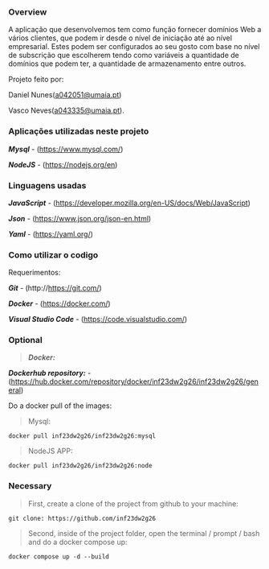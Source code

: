 ### Overview

A aplicação que desenvolvemos tem como função fornecer domínios Web a vários clientes, que podem ir desde o nível de iniciação até ao nível empresarial. Estes podem ser configurados ao seu gosto com base no nível de subscrição que escolherem tendo como variáveis a quantidade de domínios que podem ter, a quantidade de armazenamento entre outros.

Projeto feito por:

Daniel Nunes(a042051@umaia.pt)

Vasco Neves(a043335@umaia.pt).

### Aplicações utilizadas neste projeto

***Mysql*** - (https://www.mysql.com/)

***NodeJS*** - (https://nodejs.org/en)

### Linguagens usadas

***JavaScript*** - (https://developer.mozilla.org/en-US/docs/Web/JavaScript)

***Json*** - (https://www.json.org/json-en.html)

***Yaml*** - (https://yaml.org/)

### Como utilizar o codigo

Requerimentos:

***Git*** - (http://https://git.com/)

***Docker*** - (https://docker.com/)

***Visual Studio Code*** - (https://code.visualstudio.com/)

### **Optional**

> ***Docker:***

***Dockerhub repository:*** - (https://hub.docker.com/repository/docker/inf23dw2g26/inf23dw2g26/general)

Do a docker pull of the images:

> Mysql:
```
docker pull inf23dw2g26/inf23dw2g26:mysql
```
> NodeJS APP:
```
docker pull inf23dw2g26/inf23dw2g26:node
```
### **Necessary**

> First, create a clone of the project from github to your machine:
```
git clone: https://github.com/inf23dw2g26
```

> Second, inside of the project folder, open the terminal / prompt / bash and do a docker compose up:
```
docker compose up -d --build
```
